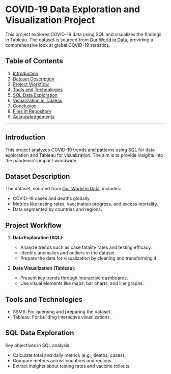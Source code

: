 # COVID-19 Data Exploration and Visualization Project

This project explores COVID-19 data using SQL and visualizes the findings in Tableau. The dataset is sourced from [Our World in Data](https://ourworldindata.org/covid-deaths), providing a comprehensive look at global COVID-19 statistics.

## Table of Contents

1. [Introduction](#introduction)
2. [Dataset Description](#dataset-description)
3. [Project Workflow](#project-workflow)
4. [Tools and Technologies](#tools-and-technologies)
5. [SQL Data Exploration](#sql-data-exploration)
6. [Visualization in Tableau](#visualization-in-tableau)
7. [Conclusion](#conclusion)
8. [Files in Repository](#files-in-repository)
9. [Acknowledgements](#acknowledgements)

---

## Introduction

This project analyzes COVID-19 trends and patterns using SQL for data exploration and Tableau for visualization. The aim is to provide insights into the pandemic's impact worldwide.

## Dataset Description

The dataset, sourced from [Our World in Data](https://ourworldindata.org/covid-deaths), includes:
- COVID-19 cases and deaths globally.
- Metrics like testing rates, vaccination progress, and excess mortality.
- Data segmented by countries and regions.

## Project Workflow

1. **Data Exploration (SQL)**:
   - Analyze trends such as case fatality rates and testing efficacy.
   - Identify anomalies and outliers in the dataset.
   - Prepare the data for visualization by cleaning and transforming it.

2. **Data Visualization (Tableau)**:
   - Present key trends through interactive dashboards.
   - Use visual elements like maps, bar charts, and line graphs.

## Tools and Technologies

- SSMS: For querying and preparing the dataset.
- Tableau: For building interactive visualizations.

## SQL Data Exploration

Key objectives in SQL analysis:
- Calculate total and daily metrics (e.g., deaths, cases).
- Compare metrics across countries and regions.
- Extract insights about testing rates and vaccine rollouts.
